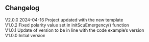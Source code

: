 ## Changelog  
V2.0.0 2024-04-16 Project updated with the new template  
V1.0.2 Fixed polarity value set in initScuEmergency() function  
V1.0.1 Update of version to be in line with the code example’s version  
V1.0.0 Initial version  
